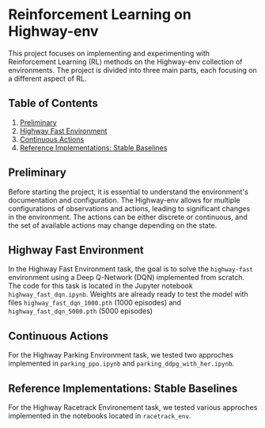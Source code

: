 # Reinforcement Learning on Highway-env

This project focuses on implementing and experimenting with Reinforcement Learning (RL) methods on the Highway-env collection of environments. The project is divided into three main parts, each focusing on a different aspect of RL.

## Table of Contents
1. [Preliminary](#preliminary)
2. [Highway Fast Environment](#highway-fast-environment)
3. [Continuous Actions](#continuous-actions)
4. [Reference Implementations: Stable Baselines](#reference-implementations-stable-baselines)

## Preliminary <a name="preliminary"></a>
Before starting the project, it is essential to understand the environment's documentation and configuration. The Highway-env allows for multiple configurations of observations and actions, leading to significant changes in the environment. The actions can be either discrete or continuous, and the set of available actions may change depending on the state.

## Highway Fast Environment <a name="highway-fast-environment"></a>
In the Highway Fast Environment task, the goal is to solve the `highway-fast` environment using a Deep Q-Network (DQN) implemented from scratch. The code for this task is located in the Jupyter notebook `highway_fast_dqn.ipynb`.
Weights are already ready to test the model with files `highway_fast_dqn_1000.pth` (1000 episodes) and `highway_fast_dqn_5000.pth` (5000 episodes)

## Continuous Actions <a name="continuous-actions"></a>
For the Highway Parking Environment task, we tested two approches implemented in `parking_ppo.ipynb` and `parking_ddpg_with_her.ipynb`.

## Reference Implementations: Stable Baselines <a name="reference-implementations-stable-baselines"></a>
For the Highway Racetrack Environement task, we tested various approches implemented in the notebooks located in `racetrack_env`.




